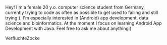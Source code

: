 Hey! I'm a female 20 y.o. computer science student from Germany, currently trying to code as often as possible to get used to failing and still trying:). I'm especially interested in (Android) app development, data science and bioinformatics. At the moment I focus on learning Android App Development with Java. Feel free to ask me about anything:)

VerfluchteZocke
